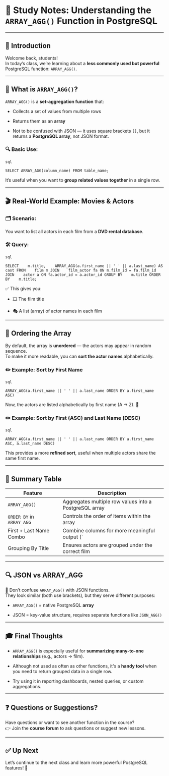 # 📘 Study Notes: Understanding the `ARRAY_AGG()` Function in PostgreSQL

---

## 👋 Introduction

Welcome back, students!  
In today’s class, we’re learning about a **less commonly used but powerful** PostgreSQL function: `ARRAY_AGG()`.

---

## 🧠 What is `ARRAY_AGG()`?

`ARRAY_AGG()` is a **set-aggregation function** that:

- Collects a set of values from multiple rows
    
- Returns them as an **array**
    
- Not to be confused with JSON — it uses square brackets `[]`, but it returns a **PostgreSQL array**, not JSON format.
    

### 🔍 Basic Use:
	
	sql
	
`SELECT ARRAY_AGG(column_name) FROM table_name;`

It’s useful when you want to **group related values together** in a single row.

---

## 🎬 Real-World Example: Movies & Actors

### 🗂 Scenario:

You want to list all actors in each film from a **DVD rental database**.

### 🛠 Query:
	
	sql
	
`SELECT    m.title,    ARRAY_AGG(a.first_name || ' ' || a.last_name) AS cast FROM    film m JOIN    film_actor fa ON m.film_id = fa.film_id JOIN    actor a ON fa.actor_id = a.actor_id GROUP BY    m.title ORDER BY    m.title;`

✅ This gives you:

- 🎞 The film title
    
- 🎭 A list (array) of actor names in each film
    

---

## 📑 Ordering the Array

By default, the array is **unordered** — the actors may appear in random sequence.  
To make it more readable, you can **sort the actor names** alphabetically.

### ✏️ Example: Sort by First Name
	
	sql
	
`ARRAY_AGG(a.first_name || ' ' || a.last_name ORDER BY a.first_name ASC)`

Now, the actors are listed alphabetically by first name (A → Z). 🔡

### ✏️ Example: Sort by First (ASC) and Last Name (DESC)
	
	sql
	
`ARRAY_AGG(a.first_name || ' ' || a.last_name ORDER BY a.first_name ASC, a.last_name DESC)`

This provides a more **refined sort**, useful when multiple actors share the same first name.

---

## 🧮 Summary Table

|Feature|Description|
|---|---|
|`ARRAY_AGG()`|Aggregates multiple row values into a PostgreSQL array|
|`ORDER BY` in `ARRAY_AGG`|Controls the order of items within the array|
|First + Last Name Combo|Combine columns for more meaningful output (`|
|Grouping By Title|Ensures actors are grouped under the correct film|

---

## 🔍 JSON vs ARRAY_AGG

🚫 Don’t confuse `ARRAY_AGG()` with JSON functions.  
They look similar (both use brackets), but they serve different purposes:

- `ARRAY_AGG()` = native PostgreSQL **array**
    
- JSON = key-value structure, requires separate functions like `JSON_AGG()`
    

---

## 🎓 Final Thoughts

- `ARRAY_AGG()` is especially useful for **summarizing many-to-one relationships** (e.g., actors → film).
    
- Although not used as often as other functions, it's a **handy tool** when you need to return grouped data in a single row.
    
- Try using it in reporting dashboards, nested queries, or custom aggregations.
    

---

## ❓ Questions or Suggestions?

Have questions or want to see another function in the course?  
👉 Join the **course forum** to ask questions or suggest new lessons.

---

## ✅ Up Next

Let’s continue to the next class and learn more powerful PostgreSQL features! 🚀
